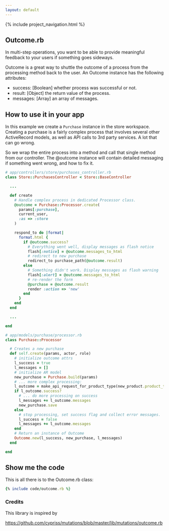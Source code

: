 ```yaml
---
layout: default
---
```


{% include project_navigation.html %}

<div class="page-header">
  <h2>Outcome.rb</h2>
</div>

In multi-step operations, you want to be able to provide meaningful feedback
to your users if something goes sideways.

Outcome is a great way to shuttle the outcome of a process from the processing
method back to the user. An Outcome instance has the following attributes:

* success: [Boolean] whether process was successful or not.
* result: [Object] the return value of the process.
* messages: [Array<String>] an array of messages.

How to use it in your app
-------------------------

In this example we create a `Purchase` instance in the store workspace. Creating
a purchase is a fairly complex process that involves several other ActiveRecord
models, as well as API calls to 3rd party services. A lot that can go wrong.

So we wrap the entire process into a method and call that single method from
our controller. The @outcome instance will contain detailed messaging if something
went wrong, and how to fix it.

```ruby
# app/controllers/store/purchases_controller.rb
class Store::PurchasesController < Store::BaseController

  ...

  def create
    # Handle complex process in dedicated Processor class.
    @outcome = Purchase::Processor.create(
      params[:purchase],
      current_user,
      :as => :store
    )

    respond_to do |format|
      format.html {
        if @outcome.success?
          # Everything went well, display messages as flash notice
          flash[:notice] = @outcome.messages_to_html
          # redirect to new purchase
          redirect_to purchase_path(@outcome.result)
        else
          # Something didn't work. Display messages as flash warning
          flash[:alert] = @outcome.messages_to_html
          # re-render the form
          @purchase = @outcome.result
          render :action => 'new'
        end
      }
    end
  end

  ...

end
```

```ruby
# app/models/purchase/processor.rb
class Purchase::Processor

  # Creates a new purchase
  def self.create(params, actor, role)
    # initialize outcome attrs
    l_success = true
    l_messages = []
    # initialize AR model
    new_purchase = Purchase.build(params)
    # ... more complex processing:
    l_outcome = make_api_request_for_product_type(new_product.product_type)
    if l_outcome.success?
      # ... do more processing on success
      l_messages += l_outcome.messages
      new_purchase.save
    else
      # stop processing, set success flag and collect error messages.
      l_success = false
      l_messages += l_outcome.messages
    end
    # Return an instance of Outcome
    Outcome.new(l_success, new_purchase, l_messages)
  end

end
```

Show me the code
----------------

This is all there is to the Outcome.rb class:

```ruby
{% include code/outcome.rb %}
```


### Credits

This library is inspired by

https://github.com/cypriss/mutations/blob/master/lib/mutations/outcome.rb
